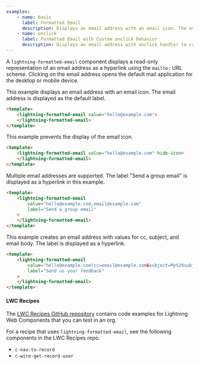 ```yaml
---
examples:
    - name: basic
      label: Formatted Email
      description: Displays an email address with an email icon. The email address is displayed as the default label.
    - name: onclick
      label: Formatted Email with Custom onclick Behavior
      description: Displays an email address with onclick handler to count clicks.
---
```


A `lightning-formatted-email` component displays a read-only representation of
an email address as a hyperlink using the `mailto:` URL scheme. Clicking on
the email address opens the default mail application for the desktop or mobile
device.

This example displays an email address with an email icon. The email address
is displayed as the default label.

```html
<template>
    <lightning-formatted-email value="hello@example.com">
    </lightning-formatted-email>
</template>
```

This example prevents the display of the email icon.

```html
<template>
    <lightning-formatted-email value="hello@example.com" hide-icon>
    </lightning-formatted-email>
</template>
```

Multiple email addresses are supported. The label "Send a group email" is
displayed as a hyperlink in this example.

```html
<template>
    <lightning-formatted-email
        value="hello@example.com,email@example.com"
        label="Send a group email"
    >
    </lightning-formatted-email>
</template>
```

This example creates an email address with values for cc, subject, and email
body. The label is displayed as a hyperlink.

```html
<template>
    <lightning-formatted-email
        value="hello@example.com?cc=email@example.com&subject=My%20subject &body=The%20email%20body"
        label="Send us your feedback"
    >
    </lightning-formatted-email>
</template>
```

#### LWC Recipes

The [LWC Recipes GitHub repository](https://github.com/trailheadapps/lwc-recipes) contains code examples for Lightning Web Components that you can test in an org.

For a recipe that uses `lightning-formatted-email`, see the following components in the LWC Recipes repo.

-   `c-nav-to-record`
-   `c-wire-get-record-user`
